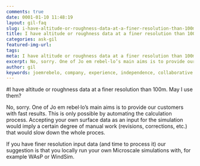 ```yaml
---
comments: true
date: 0001-01-10 11:48:19
layout: gil-faq
slug: i-have-altitude-or-roughness-data-at-a-finer-resolution-than-100m-may-i-use-them
title: I have altitude or roughness data at a finer resolution than 100m. May I use them?
categories: ask-gil
featured-img-url:
tags:
meta: I have altitude or roughness data at a finer resolution than 100m. May I use them?
excerpt: No, sorry. One of Jo em rebel·lo’s main aims is to provide our customers with fast results.
author: gil
keywords: joemrebelo, company, experience, independence, collaborative
---
```


#I have altitude or roughness data at a finer resolution than 100m. May I use them?

No, sorry. One of Jo em rebel·lo’s main aims is to provide our customers with fast results. This is only possible by automating the calculation process. Accepting your own surface data as an input for the simulation would imply a certain degree of manual work (revisions, corrections, etc.) that would slow down the whole proces.

If you have finer resolution input data (and time to process it) our suggestion is that you locally run your own Microscale simulations with, for example WAsP or WindSim.